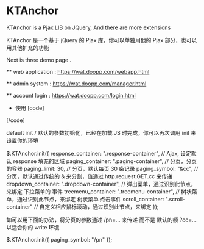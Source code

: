 # KTAnchor

KTAnchor is a Pjax LIB on JQuery, And there are more extensions

KTAnchor 是一个基于 jQuery 的 Pjax 库，你可以单独用他的 Pjax 部分，也可以用其他扩充的功能

Next is three demo page .

** web application : https://wat.doopp.com/webapp.html

** admin system : https://wat.doopp.com/manager.html

** account login : https://wat.doopp.com/login.html

* 使用
[code]
	<script>
	$(document).ready(function(){
		$(document.body).KTLoader();
	});
	</script>
[/code]

default init / 默认的参数初始化，已经在加载 JS 时完成，你可以再次调用 init 来设置你的环境

$.KTAnchor.init({
	response_container: ".response-container", // Ajax, 设定默认 response 填充的区域
	paging_container: ".paging-container", // 分页，分页的容器
	paging_limit: 30, // 分页，默认每页 30 条记录
	paging_symbol: "&cc", // 分页，默认通过传统的 & 来分割，值通过 http.request.GET.cc 来传递
	dropdown_container: ".dropdown-container", // 弹出菜单，通过识别此节点，来绑定 下拉菜单的 事件
	treemenu_container: ".treemenu-container", // 树状菜单，通过识别此节点，来绑定 树状菜单 点击事件
	scroll_container: ".scroll-container" // 自定义相应鼠标滚动，通过识别此节点，来绑定
});

如可以用下面的办法，将分页的参数通过 /pn=... 来传递 而不是 默认的额 ?cc=...
以适合你的 write 环境

$.KTAnchor.init({
	paging_symbol: "/pn"
});

